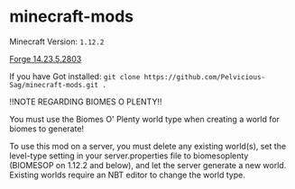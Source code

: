 # minecraft-mods

Minecraft Version: `1.12.2`

[Forge 14.23.5.2803](http://files.minecraftforge.net/maven/net/minecraftforge/forge/1.12.2-14.23.5.2803/forge-1.12.2-14.23.5.2803-installer.jar)

If you have Got installed: ```git clone https://github.com/Pelvicious-Sag/minecraft-mods.git .```

!!NOTE REGARDING BIOMES O PLENTY!!

You must use the Biomes O' Plenty world type when creating a world for biomes to generate! 

To use this mod on a server, you must delete any existing world(s), set the level-type setting in your server.properties file to biomesoplenty (BIOMESOP on 1.12.2 and below), and let the server generate a new world.  Existing worlds require an NBT editor to change the world type.
